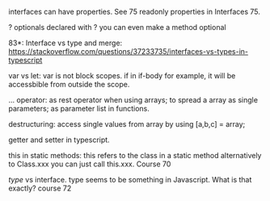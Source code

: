 interfaces can have properties. See 75
readonly properties in Interfaces 75.

? optionals declared with ? you can even make a method optional

83*: Interface vs type and merge: https://stackoverflow.com/questions/37233735/interfaces-vs-types-in-typescript


var vs let: var is not block scopes. if in if-body for example, it will be accessbible from outside the scope.

... operator: as rest operator when using arrays; to spread a array as single parameters; as parameter list in functions.

destructuring: access single values from array by using [a,b,c] = array;

getter and setter in typescript.



this in static methods: this refers to the class in a static method alternatively to Class.xxx you can just call this.xxx. Course 70

*type* vs interface. type seems to be something in Javascript. What is that exactly? course 72


